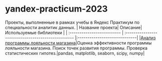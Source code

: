 # yandex-practicum-2023
Проекты, выполненные в рамках учебы в Яндекс Практикум по специальности аналитик данных.
| Название проекта| Описание| Используемые библиотеки |
| :-------------------------- | :--------------------------------------------------- |:------------------------------|
|[Анализ программы лояльности магазина](/retail_analisys_project/retail_analysis.ipynb)|Оценка эффективности программы лояльности магазина. Поиск точек развития программы. Проверка статистических гипотез.|pandas, matplotlib, seaborn, scipy, numpy|
